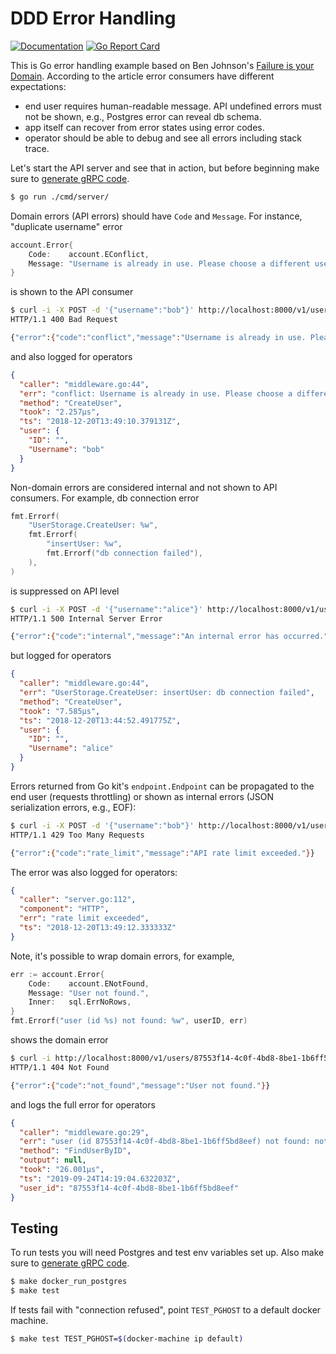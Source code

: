 # DDD Error Handling

[![Documentation](https://godoc.org/github.com/marselester/ddd-err?status.svg)](https://godoc.org/github.com/marselester/ddd-err)
[![Go Report Card](https://goreportcard.com/badge/github.com/marselester/ddd-err)](https://goreportcard.com/report/github.com/marselester/ddd-err)

This is Go error handling example based on Ben Johnson's
[Failure is your Domain](https://middlemost.com/failure-is-your-domain/).
According to the article error consumers have different expectations:

- end user requires human-readable message. API undefined errors must not be
  shown, e.g., Postgres error can reveal db schema.
- app itself can recover from error states using error codes.
- operator should be able to debug and see all errors including stack trace.

Let's start the API server and see that in action,
but before beginning make sure to [generate gRPC code](docs/grpc.md).

```sh
$ go run ./cmd/server/
```

Domain errors (API errors) should have `Code` and `Message`. For instance, "duplicate username" error

```go
account.Error{
	Code:    account.EConflict,
	Message: "Username is already in use. Please choose a different username.",
}
```

is shown to the API consumer

```sh
$ curl -i -X POST -d '{"username":"bob"}' http://localhost:8000/v1/users
HTTP/1.1 400 Bad Request

{"error":{"code":"conflict","message":"Username is already in use. Please choose a different username."}}
```

and also logged for operators

```json
{
  "caller": "middleware.go:44",
  "err": "conflict: Username is already in use. Please choose a different username.",
  "method": "CreateUser",
  "took": "2.257µs",
  "ts": "2018-12-20T13:49:10.379131Z",
  "user": {
    "ID": "",
    "Username": "bob"
  }
}
```

Non-domain errors are considered internal and not shown to API consumers.
For example, db connection error

```go
fmt.Errorf(
	"UserStorage.CreateUser: %w",
	fmt.Errorf(
		"insertUser: %w",
		fmt.Errorf("db connection failed"),
	),
)
```

is suppressed on API level

```sh
$ curl -i -X POST -d '{"username":"alice"}' http://localhost:8000/v1/users
HTTP/1.1 500 Internal Server Error

{"error":{"code":"internal","message":"An internal error has occurred."}}
```

but logged for operators

```json
{
  "caller": "middleware.go:44",
  "err": "UserStorage.CreateUser: insertUser: db connection failed",
  "method": "CreateUser",
  "took": "7.585µs",
  "ts": "2018-12-20T13:44:52.491775Z",
  "user": {
    "ID": "",
    "Username": "alice"
  }
}
```

Errors returned from Go kit's `endpoint.Endpoint` can be propagated to the end user (requests throttling)
or shown as internal errors (JSON serialization errors, e.g., EOF):

```sh
$ curl -i -X POST -d '{"username":"bob"}' http://localhost:8000/v1/users
HTTP/1.1 429 Too Many Requests

{"error":{"code":"rate_limit","message":"API rate limit exceeded."}}
```

The error was also logged for operators:

```json
{
  "caller": "server.go:112",
  "component": "HTTP",
  "err": "rate limit exceeded",
  "ts": "2018-12-20T13:49:12.333333Z"
}
```

Note, it's possible to wrap domain errors, for example,

```go
err := account.Error{
	Code:    account.ENotFound,
	Message: "User not found.",
	Inner:   sql.ErrNoRows,
}
fmt.Errorf("user (id %s) not found: %w", userID, err)
```

shows the domain error

```sh
$ curl -i http://localhost:8000/v1/users/87553f14-4c0f-4bd8-8be1-1b6ff5bd8eef
HTTP/1.1 404 Not Found

{"error":{"code":"not_found","message":"User not found."}}
```

and logs the full error for operators

```json
{
  "caller": "middleware.go:29",
  "err": "user (id 87553f14-4c0f-4bd8-8be1-1b6ff5bd8eef) not found: not_found: User not found.: sql: no rows in result set",
  "method": "FindUserByID",
  "output": null,
  "took": "26.001µs",
  "ts": "2019-09-24T14:19:04.632203Z",
  "user_id": "87553f14-4c0f-4bd8-8be1-1b6ff5bd8eef"
}
```

## Testing

To run tests you will need Postgres and test env variables set up.
Also make sure to [generate gRPC code](docs/grpc.md).

```sh
$ make docker_run_postgres
$ make test
```

If tests fail with "connection refused", point `TEST_PGHOST` to a default docker machine.

```sh
$ make test TEST_PGHOST=$(docker-machine ip default)
```
